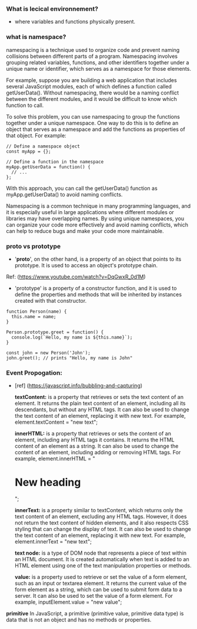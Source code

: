 ### What is lecical environnement?

- where variables and functions physically present.

### what is namespace?

namespacing is a technique used to organize code and prevent naming collisions between different parts of a program. Namespacing involves grouping related variables, functions, and other identifiers together under a unique name or identifier, which serves as a namespace for those elements.

For example, suppose you are building a web application that includes several JavaScript modules, each of which defines a function called getUserData(). Without namespacing, there would be a naming conflict between the different modules, and it would be difficult to know which function to call.

To solve this problem, you can use namespacing to group the functions together under a unique namespace. One way to do this is to define an object that serves as a namespace and add the functions as properties of that object. For example:

```
// Define a namespace object
const myApp = {};

// Define a function in the namespace
myApp.getUserData = function() {
  // ...
};

```

With this approach, you can call the getUserData() function as myApp.getUserData() to avoid naming conflicts.

Namespacing is a common technique in many programming languages, and it is especially useful in large applications where different modules or libraries may have overlapping names. By using unique namespaces, you can organize your code more effectively and avoid naming conflicts, which can help to reduce bugs and make your code more maintainable.

### **proto** vs prototype

- '**proto**', on the other hand, is a property of an object that points to its prototype.
  It is used to access an object's prototype chain.

Ref: (https://www.youtube.com/watch?v=DqGwxR_0d1M)

- 'prototype' is a property of a constructor function, and it is used to define the properties and methods that will be inherited by instances created with that constructor.

```[label](https://www.google.com/maps/place/Penser/%4011.3280257%2C77.7374096%2C3a%2C75y%2C61.81h%2C90t/data%3D%213m7%211e1%213m5%211sRhB_7zYNM7c_hOT6qKSCxg%212e0%216shttps%3A//streetviewpixels-pa.googleapis.com/v1/thumbnail%3Fpanoid%3DRhB_7zYNM7c_hOT6qKSCxg%26cb_client%3Dsearch.gws-prod.gps%26w%3D86%26h%3D86%26yaw%3D61.81389%26pitch%3D0%26thumbfov%3D100%217i13312%218i6656%214m7%213m6%211s0x3ba96fa20f222dd1%3A0xf871ca48da4e90a7%218m2%213d11.3280682%214d77.7374488%2110e5%2116s/g/11mqwmgly3)
function Person(name) {
  this.name = name;
}

Person.prototype.greet = function() {
  console.log(`Hello, my name is ${this.name}`);
}

const john = new Person('John');
john.greet(); // prints "Hello, my name is John"

```

### Event Propogation:

- [ref] (https://javascript.info/bubbling-and-capturing)

  **textContent:** is a property that retrieves or sets the text content of an element. It returns the plain text content of an element, including all its descendants, but without any HTML tags. It can also be used to change the text content of an element, replacing it with new text. For example, element.textContent = "new text";

  **innerHTML:** is a property that retrieves or sets the content of an element, including any HTML tags it contains. It returns the HTML content of an element as a string. It can also be used to change the content of an element, including adding or removing HTML tags. For example, element.innerHTML = "<h1>New heading</h1>";

  **innerText:** is a property similar to textContent, which returns only the text content of an element, excluding any HTML tags. However, it does not return the text content of hidden elements, and it also respects CSS styling that can change the display of text. It can also be used to change the text content of an element, replacing it with new text. For example, element.innerText = "new text";

  **text node:** is a type of DOM node that represents a piece of text within an HTML document. It is created automatically when text is added to an HTML element using one of the text manipulation properties or methods.

  **value:** is a property used to retrieve or set the value of a form element, such as an input or textarea element. It returns the current value of the form element as a string, which can be used to submit form data to a server. It can also be used to set the value of a form element. For example, inputElement.value = "new value";

**primitive**
In JavaScript, a primitive (primitive value, primitive data type) is data that is not an object and has no methods or properties.

